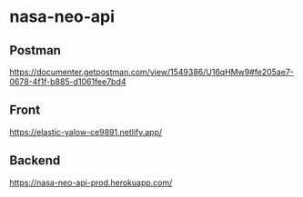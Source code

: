 # nasa-neo-api

## Postman
https://documenter.getpostman.com/view/1549386/U16qHMw9#fe205ae7-0678-4f1f-b885-d1061fee7bd4

## Front
https://elastic-yalow-ce9891.netlify.app/

## Backend
https://nasa-neo-api-prod.herokuapp.com/
